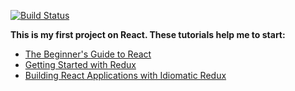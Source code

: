 [![Build Status](https://travis-ci.org/yoksel/svg-filters.svg?branch=master)](https://travis-ci.org/yoksel/svg-filters)

**This is my first project on React. These tutorials help me to start:**

* [The Beginner's Guide to React](https://egghead.io/courses/the-beginner-s-guide-to-react)
* [Getting Started with Redux](https://egghead.io/courses/getting-started-with-redux)
* [Building React Applications with Idiomatic Redux](https://egghead.io/courses/building-react-applications-with-idiomatic-redux)
